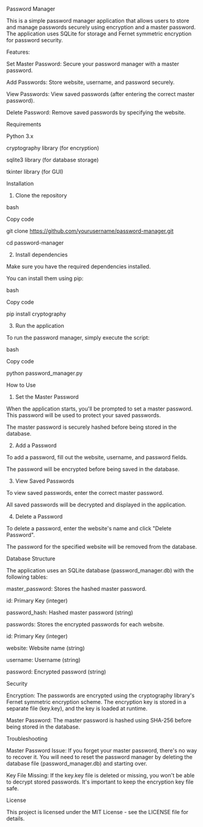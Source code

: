 Password Manager


This is a simple password manager application that allows users to store and manage passwords securely using encryption and a master password. The application uses SQLite for storage and Fernet symmetric encryption for password security.

Features:



Set Master Password: Secure your password manager with a master password.


Add Passwords: Store website, username, and password securely.


View Passwords: View saved passwords (after entering the correct master password).


Delete Password: Remove saved passwords by specifying the website.


Requirements



Python 3.x


cryptography library (for encryption)


sqlite3 library (for database storage)


tkinter library (for GUI)


Installation



1. Clone the repository

bash

Copy code

git clone https://github.com/yourusername/password-manager.git


cd password-manager


2. Install dependencies


Make sure you have the required dependencies installed.


 You can install them using pip:

bash

Copy code

pip install cryptography


3. Run the application


To run the password manager, simply execute the script:

bash

Copy code

python password_manager.py

How to Use

1. Set the Master Password

When the application starts, you'll be prompted to set a master password. This password will be used to protect your saved passwords.

The master password is securely hashed before being stored in the database.

2. Add a Password

To add a password, fill out the website, username, and password fields.

The password will be encrypted before being saved in the database.

3. View Saved Passwords

To view saved passwords, enter the correct master password.

All saved passwords will be decrypted and displayed in the application.

4. Delete a Password

To delete a password, enter the website's name and click "Delete Password".

The password for the specified website will be removed from the database.

Database Structure

The application uses an SQLite database (password_manager.db) with the following tables:


master_password: Stores the hashed master password.


id: Primary Key (integer)

password_hash: Hashed master password (string)

passwords: Stores the encrypted passwords for each website.



id: Primary Key (integer)

website: Website name (string)

username: Username (string)

password: Encrypted password (string)

Security

Encryption: The passwords are encrypted using the cryptography library's Fernet symmetric encryption scheme. The encryption key is stored in a separate file (key.key), and the key is loaded at runtime.

Master Password: The master password is hashed using SHA-256 before being stored in the database.

Troubleshooting

Master Password Issue: If you forget your master password, there's no way to recover it. You will need to reset the password manager by deleting the database file (password_manager.db) and starting over.



Key File Missing: If the key.key file is deleted or missing, you won't be able to decrypt stored passwords. It's important to keep the encryption key file safe.



License

This project is licensed under the MIT License - see the LICENSE file for details.

